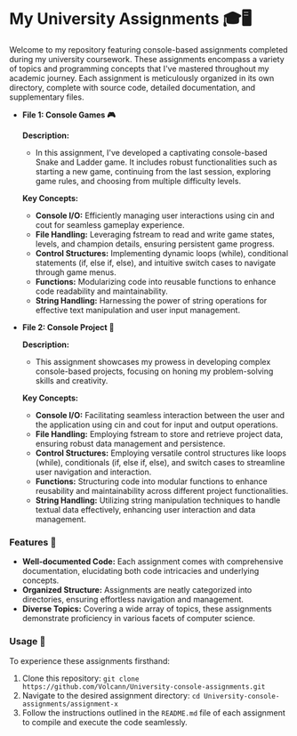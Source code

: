 
# My University Assignments 🎓🖥️

Welcome to my repository featuring console-based assignments completed during my university coursework. These assignments encompass a variety of topics and programming concepts that I've mastered throughout my academic journey. Each assignment is meticulously organized in its own directory, complete with source code, detailed documentation, and supplementary files.

- **File 1: Console Games 🎮**
  
   **Description:**
  - In this assignment, I've developed a captivating console-based Snake and Ladder game. It includes robust functionalities such as starting a new game, continuing from the last session, exploring game rules, and choosing from multiple difficulty levels.
    
   **Key Concepts:**
  - **Console I/O:** Efficiently managing user interactions using cin and cout for seamless gameplay experience.
  - **File Handling:** Leveraging fstream to read and write game states, levels, and champion details, ensuring persistent game progress.
  - **Control Structures:** Implementing dynamic loops (while), conditional statements (if, else if, else), and intuitive switch cases to navigate through game menus.
  - **Functions:** Modularizing code into reusable functions to enhance code readability and maintainability.
  - **String Handling:** Harnessing the power of string operations for effective text manipulation and user input management.
 
- **File 2: Console Project 📁**
  
   **Description:**
  - This assignment showcases my prowess in developing complex console-based projects, focusing on honing my problem-solving skills and creativity.
    
   **Key Concepts:**
  - **Console I/O:** Facilitating seamless interaction between the user and the application using cin and cout for input and output operations.
  - **File Handling:** Employing fstream to store and retrieve project data, ensuring robust data management and persistence.
  - **Control Structures:** Employing versatile control structures like loops (while), conditionals (if, else if, else), and switch cases to streamline user navigation and interaction.
  - **Functions:** Structuring code into modular functions to enhance reusability and maintainability across different project functionalities.
  - **String Handling:** Utilizing string manipulation techniques to handle textual data effectively, enhancing user interaction and data management.

### Features 🌟
- **Well-documented Code:** Each assignment comes with comprehensive documentation, elucidating both code intricacies and underlying concepts.
- **Organized Structure:** Assignments are neatly categorized into directories, ensuring effortless navigation and management.
- **Diverse Topics:** Covering a wide array of topics, these assignments demonstrate proficiency in various facets of computer science.

### Usage 🚀
To experience these assignments firsthand:
1. Clone this repository:
   `git clone https://github.com/Volcann/University-console-assignments.git`
2. Navigate to the desired assignment directory:
   `cd University-console-assignments/assignment-x`
3. Follow the instructions outlined in the `README.md` file of each assignment to compile and execute the code seamlessly.

